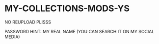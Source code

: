 # MY-COLLECTIONS-MODS-YS
NO REUPLOAD PLISSS



PASSWORD HINT: MY REAL NAME (YOU CAN SEARCH IT ON MY SOCIAL MEDIA)